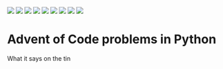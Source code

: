 ![](https://img.shields.io/badge/2023%20⭐-34-yellow) ![](https://img.shields.io/badge/2022%20⭐-34-yellow) ![](https://img.shields.io/badge/2021%20⭐-34-yellow)
![](https://img.shields.io/badge/2020%20⭐-34-yellow) ![](https://img.shields.io/badge/2019%20⭐-34-yellow) ![](https://img.shields.io/badge/2018%20⭐-34-yellow)
![](https://img.shields.io/badge/2017%20⭐-34-yellow) ![](https://img.shields.io/badge/2016%20⭐-34-yellow) ![](https://img.shields.io/badge/2015%20⭐-34-yellow)
# Advent of Code problems in Python
What it says on the tin

